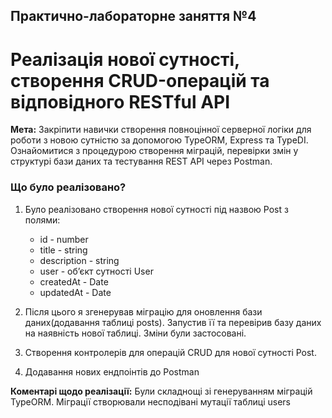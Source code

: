 ## Практично-лабораторне заняття №4

# Реалізація нової сутності, створення CRUD-операцій та відповідного RESTful API

**Мета:** Закріпити навички створення повноцінної серверної логіки для роботи з новою сутністю за допомогою TypeORM, Express
та TypeDI. Ознайомитися з процедурою створення міграцій, перевірки змін у структурі бази даних та тестування REST API через Postman.

### Що було реалізовано?

1. Було реалізовано створення нової сутності під назвою Post з полями:

   - id - number
   - title - string
   - description - string
   - user - обʼєкт сутності User
   - createdAt - Date
   - updatedAt - Date

2. Після цього я згенерував міграцію для оновлення бази даних(додавання таблиці posts).
   Запустив її та перевірив базу даних на наявність нової таблиці. Зміни були застосовані.
3. Створення контролерів для операцій CRUD для нової сутності Post.
4. Додавання нових ендпоінтів до Postman

**Коментарі щодо реалізації:** Були складнощі зі генеруванням міграцій TypeORM.
Міграції створювали несподівані мутації таблиці users
